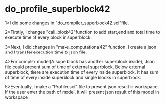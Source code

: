 # do_profile_superblock42

1>I did some changes in "do_compiler_superblock42.sci"file.

2>Firstly, I changes "call_block42"function to add start,end and total time to execute time of every block in superblock.

3>Next, I did changes in "make_computational42" function. I create a json and I transfer execution time to json file.

4>For complex model(A superblock has another superblock inside), Json file could present sum of time of external superblock. Below external superblock, there are execution time of every inside superblock. It has sum of time of every inside superblock and single blocks in superblock.

5>Eventually, I make a "Profiler.sci" file to present json result in workspace. If the user enter the path of model, it will present json result of this model in workspace
